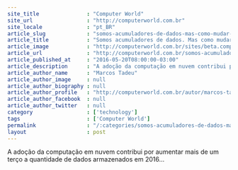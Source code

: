 ```yaml
---
site_title               : "Computer World"
site_url                 : "http://computerworld.com.br"
site_locale              : "pt_BR"
article_slug             : "somos-acumuladores-de-dados-mas-como-mudar-essa-atitude"
article_title            : "Somos acumuladores de dados. Mas como mudar essa atitude?"
article_image            : "http://computerworld.com.br/sites/beta.computerworld.com.br/files/news_articles/big_data_analytics_dados.jpg"
article_url              : "http://computerworld.com.br/somos-acumuladores-de-dados-mas-como-mudar-esta-atitude"
article_published_at     : "2016-05-20T08:00:00-03:00"
article_description      : "A adoção da computação em nuvem contribui por aumentar mais de um terço a quantidade de dados armazenados em 2016..."
article_author_name      : "Marcos Tadeu"
article_author_image     : null
article_author_biography : null
article_author_profile   : "http://computerworld.com.br/autor/marcos-tadeu"
article_author_facebook  : null
article_author_twitter   : null
category                 : ['technology']
tags                     : ['Computer World']
permalink                : "/:categories/somos-acumuladores-de-dados-mas-como-mudar-essa-atitude/"
layout                   : post
---
```


A adoção da computação em nuvem contribui por aumentar mais de um terço a quantidade de dados armazenados em 2016...

